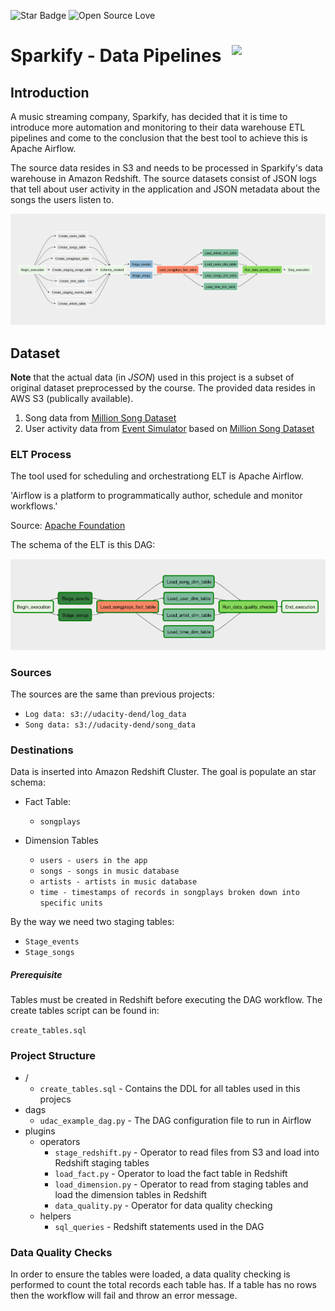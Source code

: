 ![Star Badge](https://img.shields.io/static/v1?label=%F0%9F%8C%9F&message=If%20Useful&style=style=flat&color=BC4E99)
![Open Source Love](https://badges.frapsoft.com/os/v1/open-source.svg?v=103)
# Sparkify - Data Pipelines <img src="https://static.vecteezy.com/system/resources/previews/009/726/165/original/pixel-art-isometric-islands-in-the-sky-with-trees-bridge-lake-and-fence-8bit-game-scenario-vector.jpg" align="right" width="150" />

## Introduction

A music streaming company, Sparkify, has decided that it is time to introduce more automation and monitoring to their data warehouse ETL pipelines and come to the conclusion that the best tool to achieve this is Apache Airflow.

The source data resides in S3 and needs to be processed in Sparkify's data warehouse in Amazon Redshift. The source datasets consist of JSON logs that tell about user activity in the application and JSON metadata about the songs the users listen to.

![Airflow DAG](assets/dag.png)

## Dataset
**Note** that the actual data (in *JSON*) used in this project is a subset of original dataset preprocessed by the course. The provided data 
resides in AWS S3 (publically available).
1. Song data from [Million Song Dataset](http://millionsongdataset.com/)
2. User activity data from [Event Simulator](https://github.com/Interana/eventsim) based on [Million Song Dataset](http://millionsongdataset.com/)

### ELT Process

The tool used for scheduling and orchestrationg ELT is Apache Airflow.

'Airflow is a platform to programmatically author, schedule and monitor workflows.'

Source: [Apache Foundation](https://airflow.apache.org/)

The schema of the ELT is this DAG:

![DAG](./images/dag.png)

### Sources

The sources are the same than previous projects:

* `Log data: s3://udacity-dend/log_data`
* `Song data: s3://udacity-dend/song_data`

### Destinations

Data is inserted into Amazon Redshift Cluster. The goal is populate an star schema:

* Fact Table:

    * `songplays` 

* Dimension Tables

    * `users - users in the app`
    * `songs - songs in music database`
    * `artists - artists in music database`
    * `time - timestamps of records in songplays broken down into specific units`

By the way we need two staging tables:

* `Stage_events`
* `Stage_songs`

##### Prerequisite   

Tables must be created in Redshift before executing the DAG workflow. The create tables script can be found in:

`create_tables.sql`



### Project Structure

* /
    * `create_tables.sql` - Contains the DDL for all tables used in this projecs
* dags
    * `udac_example_dag.py` - The DAG configuration file to run in Airflow
* plugins
    * operators
        * `stage_redshift.py` - Operator to read files from S3 and load into Redshift staging tables
        * `load_fact.py` - Operator to load the fact table in Redshift
        * `load_dimension.py` - Operator to read from staging tables and load the dimension tables in Redshift
        * `data_quality.py` - Operator for data quality checking
    * helpers
        * `sql_queries` - Redshift statements used in the DAG

### Data Quality Checks

In order to ensure the tables were loaded, 
a data quality checking is performed to count the total records each table has. 
If a table has no rows then the workflow will fail and throw an error message.
